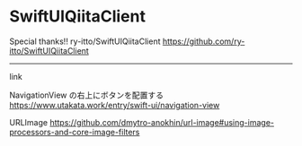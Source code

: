 # SwiftUIQiitaClient


Special thanks!!
ry-itto/SwiftUIQiitaClient
https://github.com/ry-itto/SwiftUIQiitaClient

---
link

NavigationView の右上にボタンを配置する
https://www.utakata.work/entry/swift-ui/navigation-view

URLImage
https://github.com/dmytro-anokhin/url-image#using-image-processors-and-core-image-filters
